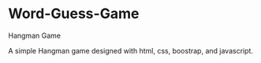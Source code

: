 # Word-Guess-Game
Hangman Game

A simple Hangman game designed with html, css, boostrap, and javascript. 
